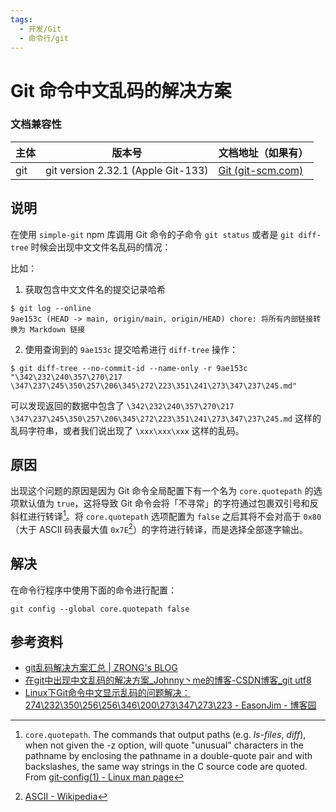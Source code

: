 ```yaml
---
tags:
  - 开发/Git
  - 命令行/git
---
```

# Git 命令中文乱码的解决方案

### 文档兼容性

| 主体 | 版本号 | 文档地址（如果有） |
| -- | -- | -- |
| git | git version 2.32.1 (Apple Git-133) | [Git (git-scm.com)](https://git-scm.com/) |

## 说明

在使用 `simple-git` npm 库调用 Git 命令的子命令 `git status` 或者是 `git diff-tree` 时候会出现中文文件名乱码的情况：

比如：

1. 获取包含中文文件名的提交记录哈希

```shell
$ git log --online
9ae153c (HEAD -> main, origin/main, origin/HEAD) chore: 将所有内部链接转换为 Markdown 链接
```

2. 使用查询到的 `9ae153c` 提交哈希进行 `diff-tree` 操作：

```shell
$ git diff-tree --no-commit-id --name-only -r 9ae153c
"\342\232\240\357\270\217 \347\237\245\350\257\206\345\272\223\351\241\273\347\237\245.md"
```

可以发现返回的数据中包含了 `\342\232\240\357\270\217 \347\237\245\350\257\206\345\272\223\351\241\273\347\237\245.md` 这样的乱码字符串，或者我们说出现了 `\xxx\xxx\xxx` 这样的乱码。

## 原因

出现这个问题的原因是因为 Git 命令全局配置下有一个名为 `core.quotepath` 的选项默认值为 `true`，这将导致 Git 命令会将「不寻常」的字符通过包裹双引号和反斜杠进行转译[^1]。将 `core.quotepath` 选项配置为 `false` 之后其将不会对高于 `0x80`（大于 ASCII 码表最大值 `0x7E`[^2]）的字符进行转译，而是选择全部逐字输出。

## 解决

在命令行程序中使用下面的命令进行配置：

```shell
git config --global core.quotepath false
```

## 参考资料

- [git乱码解决方案汇总 | ZRONG's BLOG](https://blog.zengrong.net/post/git-codec-issues/)
- [在git中出现中文乱码的解决方案_Johnny丶me的博客-CSDN博客_git utf8](https://blog.csdn.net/tyro_java/article/details/53439537)
- [Linux下Git命令中文显示乱码的问题解决：274\232\350\256\256\346\200\273\347\273\223 - EasonJim - 博客园](https://www.cnblogs.com/EasonJim/p/8403587.html)

[^1]: `core.quotepath`. The commands that output paths (e.g. _ls-files_, _diff_), when not given the -z option, will quote "unusual" characters in the pathname by enclosing the pathname in a double-quote pair and with backslashes, the same way strings in the C source code are quoted. From [git-config(1) - Linux man page](https://linux.die.net/man/1/git-config)
[^2]: [ASCII - Wikipedia](https://en.wikipedia.org/wiki/ASCII)

